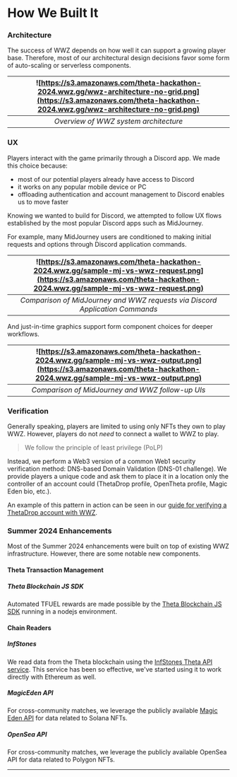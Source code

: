 # How We Built It

### Architecture

The success of WWZ depends on how well it can support a growing player base. Therefore, most of our architectural design decisions favor some form of auto-scaling or serverless components.

|  ![https://s3.amazonaws.com/theta-hackathon-2024.wwz.gg/wwz-architecture-no-grid.png](https://s3.amazonaws.com/theta-hackathon-2024.wwz.gg/wwz-architecture-no-grid.png)  |
|:---------------------------------------------------------------------------------:|
|                                  *Overview of WWZ system architecture*                                   |

### UX

Players interact with the game primarily through a Discord app. We made this choice because:

* most of our potential players already have access to Discord
* it works on any popular mobile device or PC
* offloading authentication and account management to Discord enables us to move faster

Knowing we wanted to build for Discord, we attempted to follow UX flows established by the most popular Discord apps such as MidJourney.

For example, many MidJourney users are conditioned to making initial requests and options through Discord application commands.

| ![https://s3.amazonaws.com/theta-hackathon-2024.wwz.gg/sample-mj-vs-wwz-request.png](https://s3.amazonaws.com/theta-hackathon-2024.wwz.gg/sample-mj-vs-wwz-request.png) |
|:-----------------------------------------------------------------------------------------------------------------------------------------------------------------------:|
|                                              *Comparison of MidJourney and WWZ requests via Discord Application Commands*                                               |

And just-in-time graphics support form component choices for deeper workflows.

| ![https://s3.amazonaws.com/theta-hackathon-2024.wwz.gg/sample-mj-vs-wwz-output.png](https://s3.amazonaws.com/theta-hackathon-2024.wwz.gg/sample-mj-vs-wwz-output.png) |
|:---------------------------------------------------------------------------------------------------------------------------------------------------------------------:|
|                                                           *Comparison of MidJourney and WWZ follow-up UIs*                                                            |

### Verification

Generally speaking, players are limited to using only NFTs they own to play WWZ. However, players do not *need* to connect a wallet to WWZ to play.

> We follow the principle of least privilege (PoLP)

Instead, we perform a Web3 version of a common Web1 security verification method: DNS-based Domain Validation (DNS-01 challenge). We provide players a unique code and ask them to place it in a location only the controller of an account could (ThetaDrop profile, OpenTheta profile, Magic Eden bio, etc.).

An example of this pattern in action can be seen in our [guide for verifying a ThetaDrop account with WWZ](https://medium.com/@wwzgame/verify-thetadrop-account-for-wwz-76eec3fcbc13).

### Summer 2024 Enhancements

Most of the Summer 2024 enhancements were built on top of existing WWZ infrastructure. However, there are some notable new components.

#### Theta Transaction Management
##### Theta Blockchain JS SDK

Automated TFUEL rewards are made possible by the [Theta Blockchain JS SDK](https://docs.thetatoken.org/docs/theta-js-sdk-overview) running in a nodejs environment.

#### Chain Readers

##### InfStones

We read data from the Theta blockchain using the [InfStones Theta API service](https://medium.com/theta-network/theta-api-service-launched-on-infstones-platform-64b7104fb7c7). This service has been so effective, we've started using it to work directly with Ethereum as well.

##### MagicEden API

For cross-community matches, we leverage the publicly available [Magic Eden API](https://docs.magiceden.io/reference/solana-overview) for data related to Solana NFTs.

##### OpenSea API

For cross-community matches, we leverage the publicly available OpenSea API for data related to Polygon NFTs.

---